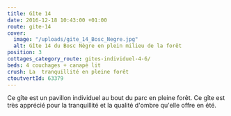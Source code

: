```yaml
---
title: Gîte 14
date: 2016-12-18 10:43:00 +01:00
route: gite-14
cover:
  image: "/uploads/gite_14_Bosc_Negre.jpg"
  alt: Gîte 14 du Bosc Nègre en plein milieu de la forêt
position: 3
cottages_category_route: gites-individuel-4-6/
beds: 4 couchages + canapé lit
crush: La  tranquillité en pleine forêt
ctoutvertId: 63379
---
```


Ce gîte est un pavillon individuel au bout du parc en pleine forêt. Ce gîte est très apprécié pour la tranquillité et la qualité d'ombre qu'elle offre en été.